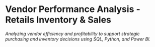 # Vendor Performance Analysis - Retails Inventory & Sales

_Analyzing vendor efficiency and profitability to support strategic purchasing and inventory decisions
using SQL, Python, and Power Bl._
